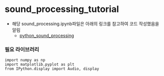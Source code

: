 # sound_processing_tutorial

- 해당 sound_processing.ipynb파일은 아래의 링크를 참고하여 코드 작성했음을 알림
  - [python_sound_processing](https://datascienceschool.net/03%20machine%20learning/03.03.01%20%EC%82%AC%EC%9A%B4%EB%93%9C%20%ED%94%84%EB%A1%9C%EC%84%B8%EC%8B%B1%20%EA%B8%B0%EC%B4%88.html)

### 필요 라이브러리
```
import numpy as np
import matplotlib.pyplot as plt
from IPython.display import Audio, display
```
